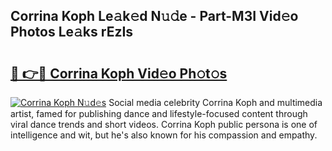 ## Corrina Koph Le𝚊k𝚎d N𝚞𝚍e - Part-M3I Vid𝚎o Photos Le𝚊ks rEzIs

# <h2><a href="http://fbco49.evod.top/?m=Corrina+Koph">🔗 👉🔴 Corrina Koph Vid𝚎o Ph𝚘t𝚘s</a></h2>

[![Corrina Koph N𝚞d𝚎s](https://i.imgur.com/8V9OHl7.gif)](http://fbco49.evod.top/?m=Corrina+Koph)
Social media celebrity Corrina Koph and multimedia artist, famed for publishing dance and lifestyle-focused content through viral dance trends and short videos. Corrina Koph public persona is one of intelligence and wit, but he's also known for his compassion and empathy. 
